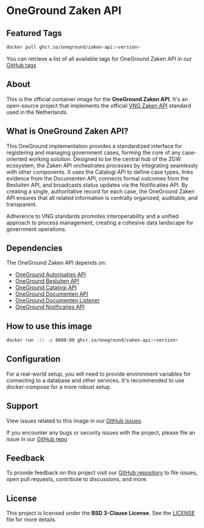 # OneGround Zaken API

## Featured Tags

 ```bash
 docker pull ghcr.io/oneground/zaken-api:<version>
 ```

You can retrieve a list of all available tags for OneGround Zaken API in our [GitHub tags](https://github.com/OneGround/ZGW-APIs/tags)

## About

This is the official container image for the **OneGround Zaken API**. It's an open-source project that implements the official [VNG Zaken API](https://vng-realisatie.github.io/gemma-zaken/standaard/zaken) standard used in the Netherlands.

## What is OneGround Zaken API?

This OneGround implementation provides a standardized interface for registering and managing government cases, forming the core of any case-oriented working solution. Designed to be the central hub of the ZGW ecosystem, the Zaken API orchestrates processes by integrating seamlessly with other components. It uses the Catalogi API to define case types, links evidence from the Documenten API, connects formal outcomes from the Besluiten API, and broadcasts status updates via the Notificaties API. By creating a single, authoritative record for each case, the OneGround Zaken API ensures that all related information is centrally organized, auditable, and transparent.

Adherence to VNG standards promotes interoperability and a unified approach to process management, creating a cohesive data landscape for government operations.

## Dependencies

The OneGround Zaken API depends on:

- [OneGround Autorisaties API](https://github.com/OneGround/ZGW-APIs/pkgs/container/autorisaties-api)
- [OneGround Besluiten API](https://github.com/OneGround/ZGW-APIs/pkgs/container/besluiten-api)
- [OneGround Catalogi API](https://github.com/OneGround/ZGW-APIs/pkgs/container/catalogi-api)
- [OneGround Documenten API](https://github.com/OneGround/ZGW-APIs/pkgs/container/documenten-api)
- [OneGround Documenten Listener](https://github.com/OneGround/ZGW-APIs/pkgs/container/documenten-listener)
- [OneGround Notificaties API](https://github.com/OneGround/ZGW-APIs/pkgs/container/notificaties-api)

## How to use this image

```bash
docker run -it -p 8080:80 ghcr.io/oneground/zaken-api:<version>
```

## Configuration

For a real-world setup, you will need to provide environment variables for connecting to a database and other services. It's recommended to use docker-compose for a more robust setup.

## Support

View issues related to this image in our [GitHub issues](https://github.com/OneGround/ZGW-APIs/issues).

If you encounter any bugs or security issues with the project, please file an issue in our [GitHub repo](https://github.com/OneGround/ZGW-APIs/issues/new/choose)

## Feedback

To provide feedback on this project visit our [GitHub repository](https://github.com/OneGround/ZGW-APIs) to file issues, open pull requests, contribute to discussions, and more.

## License

This project is licensed under the **BSD 3-Clause License**. See the [LICENSE](https://github.com/OneGround/ZGW-APIs/blob/main/LICENSE) file for more details.
